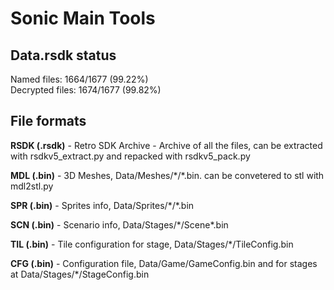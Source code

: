 # Sonic Main Tools

## Data.rsdk status
Named files:  1664/1677 (99.22%)  
Decrypted files: 1674/1677 (99.82%)

## File formats
**RSDK (.rsdk)** - Retro SDK Archive -  Archive of all the files, can be extracted with rsdkv5_extract.py and repacked with rsdkv5_pack.py

**MDL (.bin)** - 3D Meshes,  Data/Meshes/\*/\*.bin. can be convetered to stl with mdl2stl.py

**SPR (.bin)** - Sprites info, Data/Sprites/\*/\*.bin

**SCN (.bin)** - Scenario info, Data/Stages/\*/Scene\*.bin

**TIL (.bin)** - Tile configuration for stage, Data/Stages/\*/TileConfig.bin

**CFG (.bin)** - Configuration file, Data/Game/GameConfig.bin and for stages at Data/Stages/\*/StageConfig.bin

